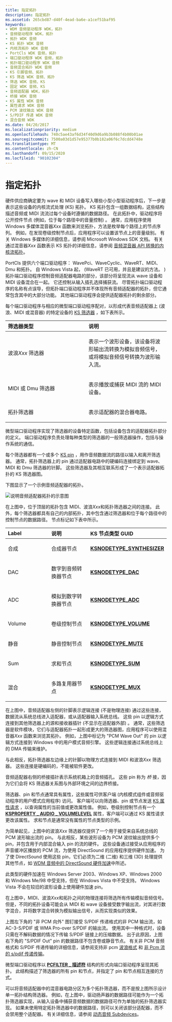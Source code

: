 ```yaml
---
title: 指定拓扑
description: 指定拓扑
ms.assetid: 265cbd87-d40f-4ead-ba6e-a1cef51baf95
keywords:
- WDM 音频驱动程序 WDK，拓扑
- 音频驱动程序 WDK，拓扑
- 拓扑 WDK 音频
- KS 拓扑 WDK 音频
- 内核流拓扑 WDK 音频
- PortCls WDK 音频，拓扑
- 端口驱动程序 WDK 音频，拓扑
- 拓扑端口驱动程序 WDK 音频
- 音频混合拓扑 WDK 音频
- KS 引脚音频、拓扑
- KS 筛选 WDK 音频、拓扑
- 筛选 WDK 音频、KS
- 固定 WDK 音频、KS
- 音频适配器 WDK，拓扑
- 桥接 WDK 音频
- KS 属性 WDK 音频
- 属性请求 WDK 音频
- PCM 波纹输出 WDK 音频
- S/PDIF 传递 WDK 音频
- 混合音频 WDK
ms.date: 04/20/2017
ms.localizationpriority: medium
ms.openlocfilehash: 740c5ae43af6d34f40d9d6a9b3b088f4b00b01ae
ms.sourcegitcommit: 7500a03d1d57e95377b0b182a06f6c7dcdd4748e
ms.translationtype: MT
ms.contentlocale: zh-CN
ms.lasthandoff: 09/15/2020
ms.locfileid: "90102304"
---
```

# <a name="specifying-the-topology"></a>指定拓扑

硬件供应商确定要为 wave 和 MIDI 设备写入哪些小型小型驱动程序后，下一步是表示这些设备的内核流式处理 (KS) 拓扑。 KS 拓扑包含一组数据结构，这些结构描述音频或 MIDI 流流过每个设备时遵循的数据路径。 在此拓扑中，驱动程序将公开控件节点 (例如，位于每个路径中的音量控制) 。 通常，应用程序使用 Windows 多媒体混音器*Xxx* 函数来浏览拓扑，方法是枚举每个路径上的节点序列。 例如，在发现卷级控制节点后，应用程序可以设置该节点上的音量级别。 有关 Windows 多媒体的详细信息，请参阅 Microsoft Windows SDK 文档。 有关通过混音器*Xxx* 函数表示 KS 拓扑的详细信息，请参阅 [音频混音器 API 转换的内核流拓扑](kernel-streaming-topology-to-audio-mixer-api-translation.md)。

PortCls 提供六个端口驱动程序： WavePci、WaveCyclic、WaveRT、MIDI、Dmu 和拓扑。 自 Windows Vista 起， (WaveRT 已可用，并且是建议的方法。 ) 拓扑端口驱动程序控制音频适配器电路的部分，该部分将呈现流从 wave 设备和 MIDI 设备混合在一起。 它还控制从输入插孔选择捕获流。 尽管拓扑端口驱动程序的名称有点误导，但拓扑端口驱动程序并不体现所有音频适配器的拓扑，但它通常包含其中的大部分功能。 其他端口驱动程序会提供适配器拓扑的剩余部分。

每个端口驱动程序与相应的微型端口驱动程序配对，以形成代表音频适配器上 (波浪、MIDI 或混音器) 的特定设备的 [KS 筛选器](../stream/ks-filters.md) ，如下表所示。

<table>
<colgroup>
<col width="50%" />
<col width="50%" />
</colgroup>
<thead>
<tr class="header">
<th align="left">筛选器类型</th>
<th align="left">说明</th>
</tr>
</thead>
<tbody>
<tr class="odd">
<td align="left"><p>波浪<em>Xxx</em> 筛选器</p></td>
<td align="left"><p>表示一个波形设备，该设备将波形输出流转换为模拟音频信号，或将模拟音频信号转换为波形输入流。</p></td>
</tr>
<tr class="even">
<td align="left"><p>MIDI 或 Dmu 筛选器</p></td>
<td align="left"><p>表示播放或捕获 MIDI 流的 MIDI 设备。</p></td>
</tr>
<tr class="odd">
<td align="left"><p>拓扑筛选器</p></td>
<td align="left"><p>表示适配器的混合器电路。</p></td>
</tr>
</tbody>
</table>

 

微型端口驱动程序实现了筛选器的设备特定函数，包括设备包含的适配器拓扑部分的定义。 端口驱动程序负责处理每种类型的筛选器的一般筛选器操作，包括与操作系统的通信。

每个筛选器都有一个或多个 [KS pin](../stream/ks-pins.md) ，用作音频数据流的路径以输入和离开筛选器。 通常，拓扑筛选器上的 pin 通过适配器电路中的硬编码连接绑定到 wave、MIDI 和 Dmu 筛选器的针脚。 这些筛选器及其相互联系形成了一个表示适配器拓扑的 KS 筛选器图。

下图显示了一个示例音频适配器的拓扑。

![说明音频适配器拓扑的示意图](images/topoexample.png)

在上图中，位于顶层的拓扑包含 MIDI、波浪*Xxx*和拓扑筛选器之间的连接。 此外，每个筛选器都具有自己的内部拓扑，其中包含通过筛选器和位于每个路径中的控制节点的数据路径。 节点标记如下表中所示。

<table>
<colgroup>
<col width="33%" />
<col width="33%" />
<col width="33%" />
</colgroup>
<thead>
<tr class="header">
<th align="left">Label</th>
<th align="left">说明</th>
<th align="left">KS 节点类型 GUID</th>
</tr>
</thead>
<tbody>
<tr class="odd">
<td align="left"><p>合成</p></td>
<td align="left"><p>合成器节点</p></td>
<td align="left"><a href="/windows-hardware/drivers/audio/ksnodetype-synthesizer" data-raw-source="[&lt;strong&gt;KSNODETYPE_SYNTHESIZER&lt;/strong&gt;](./ksnodetype-synthesizer.md)"><strong>KSNODETYPE_SYNTHESIZER</strong></a></td>
</tr>
<tr class="even">
<td align="left"><p>DAC</p></td>
<td align="left"><p>数字到音频转换器节点</p></td>
<td align="left"><a href="/windows-hardware/drivers/audio/ksnodetype-dac" data-raw-source="[&lt;strong&gt;KSNODETYPE_DAC&lt;/strong&gt;](./ksnodetype-dac.md)"><strong>KSNODETYPE_DAC</strong></a></td>
</tr>
<tr class="odd">
<td align="left"><p>ADC</p></td>
<td align="left"><p>模拟到数字转换器节点</p></td>
<td align="left"><a href="/windows-hardware/drivers/audio/ksnodetype-adc" data-raw-source="[&lt;strong&gt;KSNODETYPE_ADC&lt;/strong&gt;](./ksnodetype-adc.md)"><strong>KSNODETYPE_ADC</strong></a></td>
</tr>
<tr class="even">
<td align="left"><p>Volume</p></td>
<td align="left"><p>卷级控制节点</p></td>
<td align="left"><a href="/windows-hardware/drivers/audio/ksnodetype-volume" data-raw-source="[&lt;strong&gt;KSNODETYPE_VOLUME&lt;/strong&gt;](./ksnodetype-volume.md)"><strong>KSNODETYPE_VOLUME</strong></a></td>
</tr>
<tr class="odd">
<td align="left"><p>静音</p></td>
<td align="left"><p>静音控制节点</p></td>
<td align="left"><a href="/windows-hardware/drivers/audio/ksnodetype-mute" data-raw-source="[&lt;strong&gt;KSNODETYPE_MUTE&lt;/strong&gt;](./ksnodetype-mute.md)"><strong>KSNODETYPE_MUTE</strong></a></td>
</tr>
<tr class="even">
<td align="left"><p>Sum</p></td>
<td align="left"><p>求和节点</p></td>
<td align="left"><a href="/windows-hardware/drivers/audio/ksnodetype-sum" data-raw-source="[&lt;strong&gt;KSNODETYPE_SUM&lt;/strong&gt;](./ksnodetype-sum.md)"><strong>KSNODETYPE_SUM</strong></a></td>
</tr>
<tr class="odd">
<td align="left"><p>混合</p></td>
<td align="left"><p>多路复用器节点</p></td>
<td align="left"><a href="/windows-hardware/drivers/audio/ksnodetype-mux" data-raw-source="[&lt;strong&gt;KSNODETYPE_MUX&lt;/strong&gt;](./ksnodetype-mux.md)"><strong>KSNODETYPE_MUX</strong></a></td>
</tr>
</tbody>
</table>

在上图中，音频适配器左侧的针脚表示逻辑连接 (不是物理连接) 通过这些连接，数据流从系统总线进入适配器，或从适配器输入系统总线。 这些 pin 以逻辑方式连接到其他筛选器上的源和接收器插针 (不显示在适配器外部) 。 通常，这些筛选器是软件模块，它们与适配器拓扑一起形成更大的筛选器图，应用程序可以使用混音器*Xxx* 函数来浏览其拓扑。 例如，上图中标记为 "PCM Wave Out" 的 pin 以逻辑方式连接到 Windows 中的用户模式音频引擎。 这些逻辑连接通过系统总线上的 DMA 传输来维护。

与此相反，拓扑筛选器左边缘上的针脚以物理方式连接到 MIDI 和波浪*Xxx* 筛选器。 这些连接是硬编码的，不能被软件更改。

音频适配器右侧的桥接插针表示系统机箱上的音频插孔。 这些 pin 称为 *桥* 接，因为它们会将 KS 筛选器关系图与外部环境之间的边界桥接。

筛选器、pin 和节点通常具有属性，这些属性可供客户端 (内核模式组件或音频驱动程序的用户模式应用程序) 访问。 客户端可以向筛选器、pin 或节点发送 [KS 属性请求](../stream/ks-properties.md) ，以查询属性的当前值或更改属性值。 例如，卷级别控制节点有一个 [**KSPROPERTY \_ AUDIO \_ VOLUMELEVEL**](./ksproperty-audio-volumelevel.md) 属性，客户端可以通过 KS 属性请求更改该属性。 求和节点是通常没有属性的节点类型的示例。

为简单起见，上图中的波浪*Xxx* 筛选器仅提供了一个用于接受来自系统总线的 PCM 波形输出流的 pin。 与此相反，某些波形设备为 PCM 波纹输出提供多个 pin，并包含用于内部混合输入 pin 的流的硬件。 这些设备通过接受从应用程序的声音缓冲区播放的 PCM 流，为使用 DirectSound 的应用程序提供硬件加速。 为了使 DirectSound 使用这些 pin，它们必须为二维 (二维) 和三维 (3D) 处理提供其他节点，如 [WDM 音频中的 DirectSound 硬件加速](directsound-hardware-acceleration-in-wdm-audio.md)中所述。

此类型的硬件加速在 Windows Server 2003、Windows XP、Windows 2000 和 Windows Me/98 中受支持，但在 Windows Vista 中不受支持。 Windows Vista 不会在较旧的波形设备上使用硬件加速 pin。

在上图中，MIDI、波浪*Xxx*和拓扑之间的物理连接将筛选所有传输模拟音频信号。 但是，不同的拓扑设备可能会从 MIDI 和 wave 设备接受数字输出流，对其进行数字混合，并将数字混合转换为模拟输出信号，从而实现类似的效果。

上图左下角的 "非 PCM 向外" 图钉接受 S/PDIF 传递格式的非 PCM 输出流，如 AC-3-S/PDIF 或 WMA Pro-over S/PDIF 的输出流。 使用其中一种格式时，设备只需在不解码数据的情况下传输 S/PDIF 链接上的压缩数据。 出于此原因，上图右下角的 "S/PDIF Out" pin 的数据路径不包含卷或静音节点。 有关非 PCM 音频格式和 S/PDIF 传递传输的详细信息，请参阅支持非 pcm [波浪格式](supporting-non-pcm-wave-formats.md) 和 [非 Pcm 流的 s/pdif 传递传输](s-pdif-pass-through-transmission-of-non-pcm-streams.md)。

微型端口驱动程序以 [**PCFILTER \_ 描述符**](/windows-hardware/drivers/ddi/portcls/ns-portcls-pcfilter_descriptor) 结构的形式向端口驱动程序呈现其拓扑。 此结构描述了筛选器的所有 pin 和节点，并指定了 pin 和节点相互连接的方式。

可以将音频适配器中的混音器电路分区为多个拓扑筛选器，而不是按上图所示设计单一拓扑结构筛选器。 例如，在上图中，驱动扬声器的数据路径可能作为一个拓扑筛选器实现，从输入设备中捕获音频数据的数据路径可作为单独的拓扑筛选器实现。 如果未使用特定拓扑筛选器中的数据路径，则可以关闭该部分适配器，而不会禁用整个适配器。 有关详细信息，请参阅 [动态音频 Subdevices](dynamic-audio-subdevices.md)。